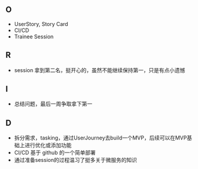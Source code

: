 ## O
- UserStory, Story Card
- CI/CD
- Trainee Session

## R
- session 拿到第二名，挺开心的，虽然不能继续保持第一，只是有点小遗憾

## I
- 总结问题，最后一周争取拿下第一

## D
- 拆分需求，tasking，通过UserJourney去build一个MVP，后续可以在MVP基础上进行优化或添加功能
- CI/CD 基于 github 的一个简单部署
- 通过准备session的过程温习了挺多关于微服务的知识